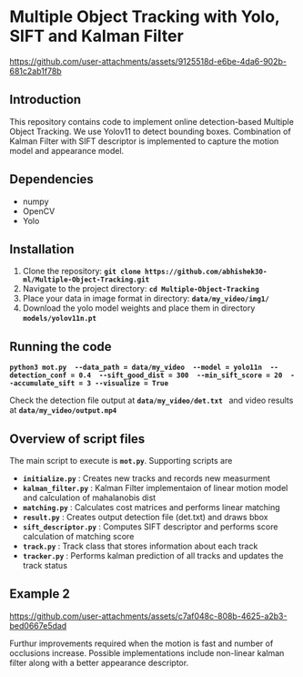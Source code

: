 # Multiple Object Tracking with Yolo, SIFT and Kalman Filter

https://github.com/user-attachments/assets/9125518d-e6be-4da6-902b-681c2ab1f78b

## Introduction
This repository contains code to implement online detection-based Multiple Object Tracking.
We use Yolov11 to detect bounding boxes. Combination of Kalman Filter with SIFT descriptor is implemented to capture the motion model and appearance model.

## Dependencies

- numpy
- OpenCV
- Yolo

## Installation

1. Clone the repository: **`git clone https://github.com/abhishek30-ml/Multiple-Object-Tracking.git`**
2. Navigate to the project directory: **`cd Multiple-Object-Tracking`**
3. Place your data in image format in directory: **`data/my_video/img1/ `**
4. Download the yolo model weights and place them in directory **`models/yolov11n.pt `**

## Running the code

**`python3 mot.py 
  --data_path = data/my_video 
  --model = yolo11n 
  --detection_conf = 0.4 
  --sift_good_dist = 300 
  --min_sift_score = 20 
  --accumulate_sift = 3
  --visualize = True`**

Check the detection file output at **`data/my_video/det.txt `** and video results at **`data/my_video/output.mp4 `**

## Overview of script files

The main script to execute is **`mot.py`**. Supporting scripts are 
* **`initialize.py`** : Creates new tracks and records new measurment
* **`kalman_filter.py`** : Kalman Filter implementaion of linear motion model and calculation of mahalanobis dist
* **`matching.py`** : Calculates cost matrices and performs linear matching
* **`result.py`** : Creates output detection file (det.txt) and draws bbox
* **`sift_descriptor.py`** : Computes SIFT descriptor and performs score calculation of matching score
* **`track.py`** : Track class that stores information about each track
* **`tracker.py`** : Performs kalman prediction of all tracks and updates the track status

## Example 2

https://github.com/user-attachments/assets/c7af048c-808b-4625-a2b3-bed0667e5dad

Furthur improvements required when the motion is fast and number of occlusions increase. Possible implementations include non-linear kalman filter along with a better appearance descriptor.

